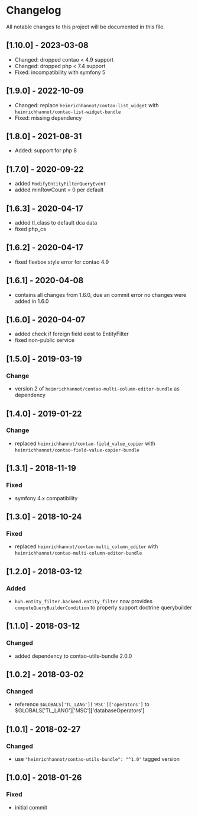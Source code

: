 # Changelog
All notable changes to this project will be documented in this file.

## [1.10.0] - 2023-03-08
- Changed: dropped contao < 4.9 support
- Changed: dropped php < 7.4 support
- Fixed: incompatibility with symfony 5

## [1.9.0] - 2022-10-09
- Changed: replace `heimrichhannot/contao-list_widget` with `heimrichhannot/contao-list-widget-bundle`
- Fixed: missing dependency

## [1.8.0] - 2021-08-31

- Added: support for php 8

## [1.7.0] - 2020-09-22
- added `ModifyEntityFilterQueryEvent`
- added minRowCount = 0 per default

## [1.6.3] - 2020-04-17
- added tl_class to default dca data
- fixed php_cs

## [1.6.2] - 2020-04-17
- fixed flexbox style error for contao 4.9

## [1.6.1] - 2020-04-08
- contains all changes from 1.6.0, due an commit error no changes were added in 1.6.0

## [1.6.0] - 2020-04-07
- added check if foreign field exist to EntityFilter
- fixed non-public service

## [1.5.0] - 2019-03-19

### Change
- version 2 of `heimrichhannot/contao-multi-column-editor-bundle` as dependency

## [1.4.0] - 2019-01-22

### Change
- replaced `heimrichhannot/contao-field_value_copier` with `heimrichhannot/contao-field-value-copier-bundle`

## [1.3.1] - 2018-11-19

### Fixed
- symfony 4.x compatibility

## [1.3.0] - 2018-10-24

### Fixed
- replaced `heimrichhannot/contao-multi_column_editor` with `heimrichhannot/contao-multi-column-editor-bundle`

## [1.2.0] - 2018-03-12

### Added
- `huh.entity_filter.backend.entity_filter` now provides `computeQueryBuilderCondition` to properly support doctrine querybuilder

## [1.1.0] - 2018-03-12

### Changed
- added dependency to contao-utils-bundle 2.0.0

## [1.0.2] - 2018-03-02

### Changed
- reference `$GLOBALS['TL_LANG']['MSC']['operators']` to $GLOBALS['TL_LANG']['MSC']['databaseOperators']

## [1.0.1] - 2018-02-27

### Changed
- use `"heimrichhannot/contao-utils-bundle": "^1.0"` tagged version

## [1.0.0] - 2018-01-26

### Fixed
- initial commit
